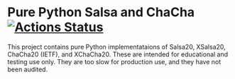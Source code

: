 # Pure Python Salsa and ChaCha [![Actions Status](https://github.com/oconnor663/pure_python_salsa_chacha/workflows/tests/badge.svg)](https://github.com/oconnor663/pure_python_salsa_chacha/actions)

This project contains pure Python implementataions of Salsa20, XSalsa20,
ChaCha20 (IETF), and XChaCha20. These are intended for educational and testing
use only. They are too slow for production use, and they have not been audited.
